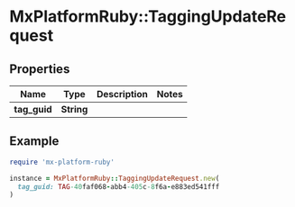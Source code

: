 # MxPlatformRuby::TaggingUpdateRequest

## Properties

| Name | Type | Description | Notes |
| ---- | ---- | ----------- | ----- |
| **tag_guid** | **String** |  |  |

## Example

```ruby
require 'mx-platform-ruby'

instance = MxPlatformRuby::TaggingUpdateRequest.new(
  tag_guid: TAG-40faf068-abb4-405c-8f6a-e883ed541fff
)
```

